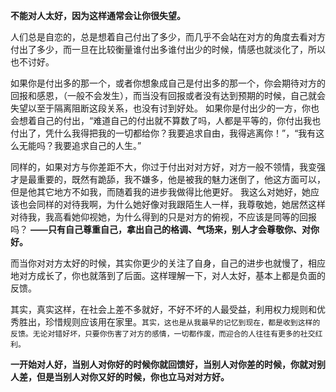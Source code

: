 **不能对人太好，因为这样通常会让你很失望。**

人们总是自恋的，总是想着自己付出了多少，而几乎不会站在对方的角度去看对方付出了多少，而一旦在比较衡量谁付出多谁付出少的时候，情感也就淡化了，所以也不讨好。

如果你是付出多的那一个，或者你想象成自己是付出多的那一个，你会期待对方的回报和感恩，（一般不会发生），而当没有回报或者没有达到预期的时候，自己就会失望以至于隔离阻断这段关系，也没有讨到好处。
如果你是付出少的一方，你也会想着自己的付出，“难道自己的付出就不算数了吗，人都是平等的，你付出我也付出了，凭什么我得把我的一切都给你？我要追求自由，我得逃离你！”，“我有这么无能吗？我要追求自己的人生。”

同样的，如果对方与你差距不大，你过于付出对对方好，对方一般不领情，我变强才是最重要的，既然有跪舔，我不嫌多，他是被我的魅力迷倒了，他这方面可以，但是他其它地方不如我，而随着我的进步我做得比他更好。
我这么对她好，她应该也会同样的对待我啊，为什么她好像对我跟陌生人一样，我尊敬她，她居然这样对待我，我高看她仰视她，为什么得到的只是对方的俯视，不应该是同等的回报吗？
**——只有自己尊重自己，拿出自己的格调、气场来，别人才会尊敬你、对你好。**

而当你对对方太好的时候，其实你更少的关注了自身，自己的进步也就慢了，相应地对方成长了，你也就落到了后面。这样理解一下，对人太好，基本上都是负面的反馈。

其实，真实这样，在社会上差不多就好，不好不坏的人最受益，利用权力规则和优秀胜出，珍惜规则应该用在家里。`其实，这也是从我最早的记忆到现在，都是收到这样的反馈。无论对错好坏，只要你伤害了对方的感情，一切都作废，而迎合的人往往有更多的社交红利。`

**一开始对人好，当别人对你好的时候你就回馈好，当别人对你差的时候，你就对别人差，但是当别人对你又好的时候，你也立马对对方好。**

